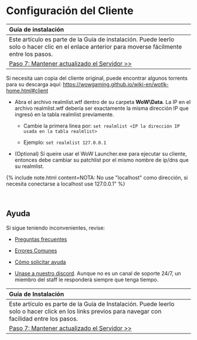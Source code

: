 # Configuración del Cliente

| Guía de instalación | |
| :- | :- |
| Este artículo es parte de la Guía de instalación. Puede leerlo solo o hacer clic en el enlace anterior para moverse fácilmente entre los pasos. |
| [Paso 7: Mantener actualizado el Servidor >>](keeping-the-server-up-to-date) |



Si necesita uan copia del cliente original, puede encontrar algunos torrents para su descarga aquí: https://wowgaming.github.io/wiki-en/wotlk-home.html#client

- Abra el archivo realmlist.wtf dentro de su carpeta **WoW\Data**. La IP en el archivo realmlist.wtf debería ser exactamente la misma dirección IP que ingresó en la tabla realmlist previamente.

    - Cambie la primera linea por: `set realmlist <IP la dirección IP usada en la tabla realmlist>`
    
    - Ejemplo: `set realmlist 127.0.0.1`

- (Optional) Si queire usar el WoW Launcher.exe para ejecutar su cliente, entonces debe cambiar su patchlist por el mismo nombre de ip/dns que su realmlist.

{% include note.html content=NOTA: No use "localhost" como dirección, si necesita conectarse a localhost use 127.0.0.1" %}

<br>

## Ayuda

Si sigue teniendo inconvenientes, revise:

* [Preguntas frecuentes](faq)

* [Errores Comunes](common-errors)

* [Cómo solicitar ayuda](how-to-ask-for-help)

* [Unase a nuestro discord](https://discord.gg/gkt4y2x). Aunque no es un canal de soporte 24/7, un miembro del staff le responderá siempre que tenga tiempo.


| Guía de Instalación | |
| :- | :- |
| Este artículo es parte de la Guía de Instalación. Puede leerlo solo o hacer click en los links previos para navegar con facilidad entre los pasos. |
[Paso 7: Mantener actualizado el Servidor >>](keeping-the-server-up-to-date) |
